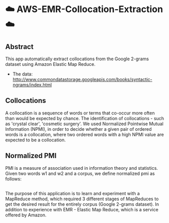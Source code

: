 # ☁️ AWS-EMR-Collocation-Extraction ☁️

## Abstract
This app automatically extract collocations from the Google 2-grams dataset using Amazon Elastic Map Reduce.
- The data: http://www.commondatastorage.googleapis.com/books/syntactic-ngrams/index.html

## Collocations
A collocation is a sequence of words or terms that co-occur more often than would be expected by chance. The identification of collocations - such as 'crystal clear', 'cosmetic surgery'.
We used Normalized Pointwise Mutual Information (NPMI), in order to decide whether a given pair of ordered words is a collocation, where two ordered words with a high NPMI value are expected to be a collocation.

## Normalized PMI
PMI is a measure of association used in information theory and statistics.
Given two words w1 and w2 and a corpus, we define normalized pmi as follows:

## 
The purpose of this application is to learn and experiment with a MapReduce method, which required 3 different
stages of MapReduces to get the desired result for the entirely corpus (Google 2-grams dataset).
In addition to experience with EMR - Elastic Map Reduce, which is a service offered by Amazon.
